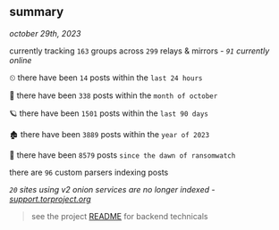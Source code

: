 
## summary
_october 29th, 2023_

currently tracking `163` groups across `299` relays & mirrors - _`91` currently online_

⏲ there have been `14` posts within the `last 24 hours`

🦈 there have been `338` posts within the `month of october`

🪐 there have been `1501` posts within the `last 90 days`

🏚 there have been `3889` posts within the `year of 2023`

🦕 there have been `8579` posts `since the dawn of ransomwatch`

there are `96` custom parsers indexing posts

_`20` sites using v2 onion services are no longer indexed - [support.torproject.org](https://support.torproject.org/onionservices/v2-deprecation/)_

> see the project [README](https://github.com/joshhighet/ransomwatch#ransomwatch--) for backend technicals
